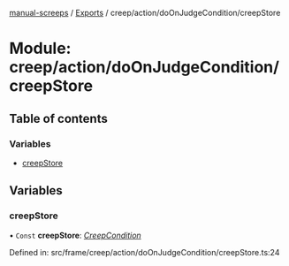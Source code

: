 [manual-screeps](../README.md) / [Exports](../modules.md) / creep/action/doOnJudgeCondition/creepStore

# Module: creep/action/doOnJudgeCondition/creepStore

## Table of contents

### Variables

- [creepStore](creep_action_doonjudgecondition_creepstore.md#creepstore)

## Variables

### creepStore

• `Const` **creepStore**: [*CreepCondition*](../interfaces/creep_action_doonjudgecondition.creepcondition.md)

Defined in: src/frame/creep/action/doOnJudgeCondition/creepStore.ts:24
